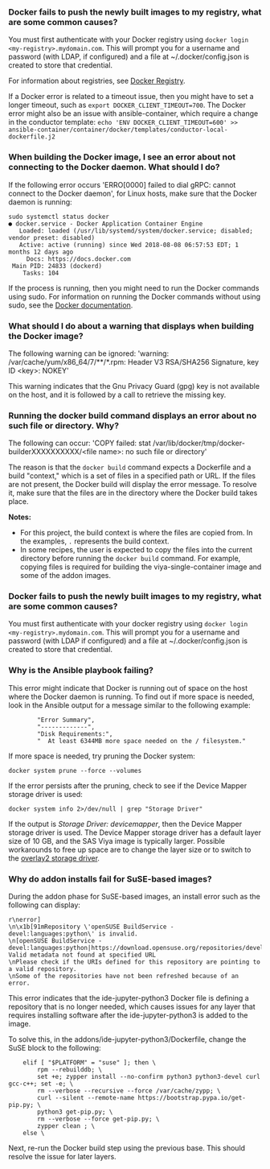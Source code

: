 ### Docker fails to push the newly built images to my registry, what are some common causes?

You must first authenticate with your Docker registry using `docker login <my-registry>.mydomain.com`. This will prompt you for a username and password (with LDAP, if configured) and a file at ~/.docker/config.json is created to store that credential.

For information about registries, see [Docker Registry](https://docs.docker.com/registry/).

If a Docker error is related to a timeout issue, then you might have to set a longer timeout, such as `export DOCKER_CLIENT_TIMEOUT=700`. The Docker error might also be an issue with ansible-container, which require a change in the conductor template: `echo 'ENV DOCKER_CLIENT_TIMEOUT=600' >> ansible-container/container/docker/templates/conductor-local-dockerfile.j2`

### When building the Docker image, I see an error about not connecting to the Docker daemon. What should I do?

If the following error occurs 'ERRO[0000] failed to dial gRPC: cannot connect to the Docker daemon', for Linux hosts, make sure that the Docker daemon is running: 

```
sudo systemctl status docker
● docker.service - Docker Application Container Engine
   Loaded: loaded (/usr/lib/systemd/system/docker.service; disabled; vendor preset: disabled)
   Active: active (running) since Wed 2018-08-08 06:57:53 EDT; 1 months 12 days ago
     Docs: https://docs.docker.com
 Main PID: 24833 (dockerd)
    Tasks: 104
```

If the process is running, then you might need to run the Docker commands using sudo. For information on running the Docker commands without using sudo, see the [Docker documentation](https://docs.docker.com/v17.12/install/linux/linux-postinstall/).

### What should I do about a warning that displays when building the Docker image?

The following warning can be ignored: 'warning: /var/cache/yum/x86_64/7/**/*.rpm: Header V3 RSA/SHA256 Signature, key ID \<key\>: NOKEY'

This warning indicates that the Gnu Privacy Guard (gpg) key is not available on the host, and it is followed by a call to retrieve the missing key.

### Running the docker build command displays an error about no such file or directory. Why? 

The following can occur: 'COPY failed: stat /var/lib/docker/tmp/docker-builderXXXXXXXXXX/\<file name\>: no such file or directory'

The reason is that the `docker build` command expects a Dockerfile and a build "context," which is a set of files in a specified path or URL. If the files are not present, the Docker build will display the error message. To resolve it, make sure that the files are in the directory where the Docker build takes place.

**Notes:**

- For this project, the build context is where the files are copied from. In the examples, `.` represents the build context.  
- In some recipes, the user is expected to copy the files into the current directory before running the `docker build` command. For example, copying files is required for building the viya-single-container image and some of the addon images.

### Docker fails to push the newly built images to my registry, what are some common causes?

You must first authenticate with your docker registry using `docker login <my-registry>.mydomain.com`. This will prompt you for a username and password (with LDAP if configured) and a file at ~/.docker/config.json is created to store that credential.

### Why is the Ansible playbook failing? 

This error might indicate that Docker is running out of space on the host where the Docker daemon is running. To find out if more space is needed, look in the Ansible output for a message similar to the following example:

```
        "Error Summary",
        "-------------",
        "Disk Requirements:",
        "  At least 6344MB more space needed on the / filesystem."
```

If more space is needed, try pruning the Docker system:

```
docker system prune --force --volumes
```

If the error persists after the pruning, check to see if the Device Mapper storage driver is used:

```
docker system info 2>/dev/null | grep "Storage Driver"
```

If the output is _Storage Driver: devicemapper_, then the Device Mapper storage driver is used. The Device Mapper storage driver has a default layer size of 10 GB, and the SAS Viya 
image is typically larger. Possible workarounds to free up space are to change the layer size or to switch to
the [overlay2 storage driver](https://docs.docker.com/storage/storagedriver/overlayfs-driver/).

### Why do addon installs fail for SuSE-based images? 

During the addon phase for SuSE-based images, an install error such as the following can display:

```
r\nerror]
\n\x1b[91mRepository \'openSUSE BuildService - devel:languages:python\' is invalid.
\n[openSUSE BuildService - devel:languages:python|https://download.opensuse.org/repositories/devel:/languages:/python:/Factory/openSUSE_Leap_42.3/] Valid metadata not found at specified URL
\nPlease check if the URIs defined for this repository are pointing to a valid repository.
\nSome of the repositories have not been refreshed because of an error.
```

This error indicates that the ide-jupyter-python3 Docker file is defining a repository that is no longer needed, which causes issues for any layer that requires installing software after the ide-jupyter-python3 is added to the image.

To solve this, in the addons/ide-jupyter-python3/Dockerfile, change the SuSE block to the following: 

```
    elif [ "$PLATFORM" = "suse" ]; then \
        rpm --rebuilddb; \
        set +e; zypper install --no-confirm python3 python3-devel curl gcc-c++; set -e; \
        rm --verbose --recursive --force /var/cache/zypp; \
        curl --silent --remote-name https://bootstrap.pypa.io/get-pip.py; \
        python3 get-pip.py; \
        rm --verbose --force get-pip.py; \
        zypper clean ; \
    else \

```

Next, re-run the Docker build step using the previous base. This should resolve the issue for later layers.